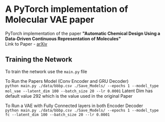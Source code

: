 # A PyTorch implementation of Molecular VAE paper

PyTorch implementation of the paper **"Automatic Chemical Design Using a Data-Driven Continuous Representation of Molecules"**\
Link to Paper - [arXiv](https://arxiv.org/abs/1610.02415)


## Training the Network
To train the network use the `main.py` file

To Run the Papers Model (Conv Encoder and GRU Decoder)\
`python main.py ./data/bbbp.csv ./Save_Models/ --epochs 1 --model_type mol_vae --latent_dim 100 --batch_size 20 --lr 0.0001`
Latent Dim has default value 292 which is the value used in the original Paper

To Run a VAE with Fully Connected layers in both Encoder Decoder\
``python main.py ./data/bbbp.csv ./Save_Models/ --epochs 1 --model_type fc --latent_dim 100 --batch_size 20 --lr 0.0001``
